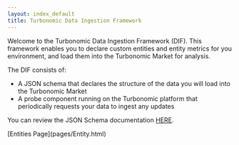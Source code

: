 ```yaml
---
layout: index_default
title: Turbonomic Data Ingestion Framework
---
```


Welcome to the Turbonomic Data Ingestion Framework (DIF). This framework 
enables you to declare custom entities and entity metrics for you environment, 
and load them 
into the Turbonomic Market for analysis. 

The DIF consists of:
* A JSON schema that declares the structure of the data you will load into the Turbonomic Market
* A probe component running on the Turbonomic platform that periodically requests your data to ingest any updates

<p>You can review the JSON Schema documentation 
<a href="docson-master/public/index.html#./dif-total-schema.json">HERE</a>.</p>
<!--
<p><a href="http://www.cudspan.net">ARF PAGE</a></p>
<p><a href="docson-master/public/index.html#./dif-total-schema.json">WOOF DOCSON</a></p>
-->
[Entities Page](pages/Entity.html)
